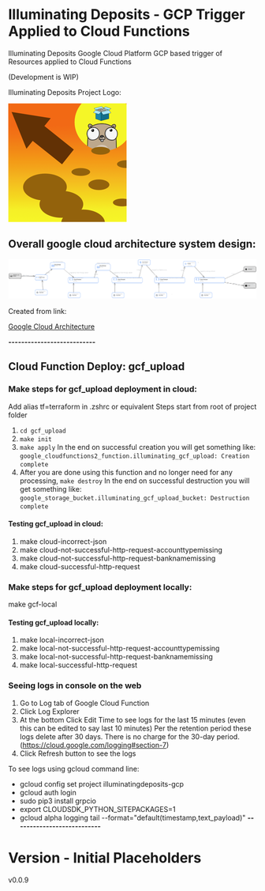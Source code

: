 # Illuminating Deposits - GCP Trigger Applied to Cloud Functions

Illuminating Deposits Google Cloud Platform GCP based trigger of Resources applied to Cloud Functions

(Development is WIP)

Illuminating Deposits Project Logo: 

![Illuminating Deposits Project Logo](logo.png "Illuminating Deposits Project Logo")

## Overall google cloud architecture system design:
![google cloud architecture system design](GoogleCloudArchitectureSystemDesign.png "google cloud architecture system design")

Created from link:

[Google Cloud Architecture](https://googlecloudcheatsheet.withgoogle.com/architecture)

**---------------------------**
## Cloud Function Deploy: gcf_upload

### Make steps for gcf_upload deployment in cloud:
Add alias tf=terraform in .zshrc or equivalent
Steps start from root of project folder
1. `cd gcf_upload`
2. `make init`
3. `make apply`
In the end on successful creation you will get something like:
`google_cloudfunctions2_function.illuminating_gcf_upload: Creation complete`
4. After you are done using this function and no longer need for any processing, `make destroy`
In the end on successful destruction you will get something like:
`google_storage_bucket.illuminating_gcf_upload_bucket: Destruction complete`

#### Testing gcf_upload in cloud:
1. make cloud-incorrect-json
2. make cloud-not-successful-http-request-accounttypemissing
3. make cloud-not-successful-http-request-banknamemissing
4. make cloud-successful-http-request

### Make steps for gcf_upload deployment locally:
make gcf-local

#### Testing gcf_upload locally:
1. make local-incorrect-json
2. make local-not-successful-http-request-accounttypemissing
3. make local-not-successful-http-request-banknamemissing
4. make local-successful-http-request


### Seeing logs in console on the web
1. Go to Log tab of Google Cloud Function
2. Click Log Explorer
3. At the bottom Click Edit Time to see logs for the last 15 minutes 
(even this can be edited to say last 10 minutes)
Per the retention period these logs delete after 30 days. There is no charge for the 30-day period.
(https://cloud.google.com/logging#section-7)
4. Click Refresh button to see the logs 

To see logs using gcloud command line:
* gcloud config set project illuminatingdeposits-gcp
* gcloud auth login 
* sudo pip3 install grpcio
* export CLOUDSDK_PYTHON_SITEPACKAGES=1
* gcloud alpha logging tail --format="default(timestamp,text_payload)"
**---------------------------**

# Version - Initial Placeholders
v0.0.9